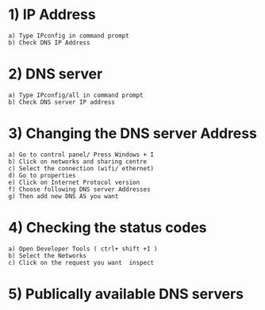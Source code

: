 # 1) IP Address
    a) Type IPconfig in command prompt
    b) Check DNS IP Address
# 2)  DNS server
    a) Type IPconfig/all in command prompt
    b) Check DNS server IP address
# 3) Changing the DNS server Address
    a) Go to control panel/ Press Windows + I
    b) Click on networks and sharing centre
    c) Select the connection (wifi/ ethernet)
    d) Go to properties
    e) Click on Internet Protocol version
    f) Choose following DNS server Addresses
    g) Then add new DNS AS you want
# 4) Checking the status codes
    a) Open Developer Tools ( ctrl+ shift +I )
    b) Select the Networks
    c) Click on the request you want  inspect
# 5) Publically available DNS servers 
    
      
    
